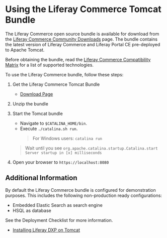 # Using the Liferay Commerce Tomcat Bundle

The Liferay Commerce open source bundle is available for download from the [Liferay Commerce Community Downloads](https://commerce.liferay.dev/download) page. The bundle contains the latest version of Liferay Commerce and Liferay Portal CE pre-deployed to Apache Tomcat.

Before obtaining the bundle, read the [Liferay Commerce Compatibility Matrix](https://web.liferay.com/documents/14/21598941/Liferay+Commerce+2.0+Compatibility+Matrix/0ed97477-f5a7-40a6-b5ab-f00d5e01b75f) for a list of supported technologies.

To use the Liferay Commerce bundle, follow these steps:

1. Get the Liferay Commerce Tomcat Bundle

    * [Download Page](https://commerce.liferay.dev/download)

1. Unzip the bundle

1. Start the Tomcat bundle
    * Navigate to
      ```$CATALINA_HOME/bin```.
    * Execute `./catalina.sh run`.
      > For Windows users: `catalina run`
    > Wait until you see `org.apache.catalina.startup.Catalina.start Server startup in [x] milliseconds`

1. Open your browser to `https://localhost:8080`

## Additional Information

By default the Liferay Commerce bundle is configured for demonstration purposes. This includes the following non-production ready configurations:

* Embedded Elastic Search as search engine
* HSQL as database

See the Deployment Checklist for more information.

* [Installing Liferay DXP on Tomcat](https://help.liferay.com/hc/en-us/articles/360017896692-Installing-Liferay-DXP-on-Tomcat)
